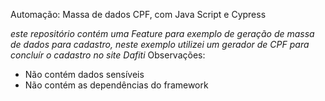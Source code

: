  Automação: Massa de dados CPF, com Java Script e Cypress

*este repositório contém uma Feature para exemplo de geração de massa de dados para cadastro, neste exemplo utilizei um gerador de CPF para concluír o cadastro no site Dafiti*
Observações: 
- Não contém dados sensíveis
- Não contém as dependências do framework



